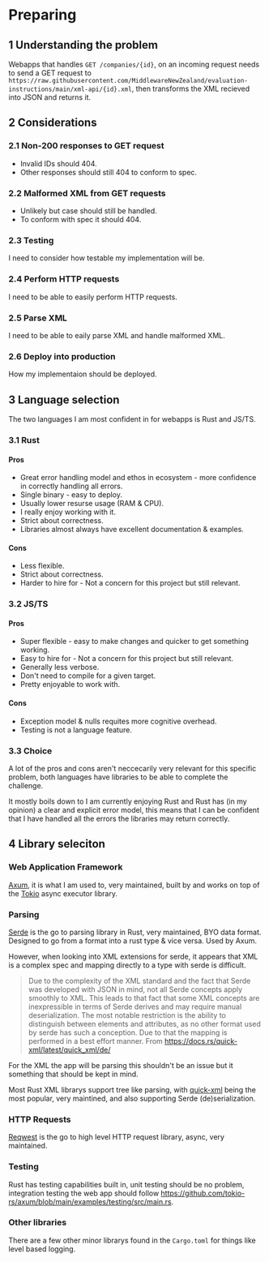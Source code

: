 # Preparing

## 1 Understanding the problem

Webapps that handles `GET /companies/{id}`, on an incoming request needs to send a GET request to `https://raw.githubusercontent.com/MiddlewareNewZealand/evaluation-instructions/main/xml-api/{id}.xml`, then transforms the XML recieved into JSON and returns it.

## 2 Considerations

### 2.1 Non-200 responses to GET request

- Invalid IDs should 404.
- Other responses should still 404 to conform to spec.

### 2.2 Malformed XML from GET requests

- Unlikely but case should still be handled.
- To conform with spec it should 404.

### 2.3 Testing

I need to consider how testable my implementation will be.

### 2.4 Perform HTTP requests

I need to be able to easily perform HTTP requests.

### 2.5 Parse XML

I need to be able to eaily parse XML and handle malformed XML.

### 2.6 Deploy into production

How my implementaion should be deployed.

## 3 Language selection

The two languages I am most confident in for webapps is Rust and JS/TS.

### 3.1 Rust

#### Pros

- Great error handling model and ethos in ecosystem - more confidence in correctly handling all errors.
- Single binary - easy to deploy.
- Usually lower resurse usage (RAM & CPU).
- I really enjoy working with it.
- Strict about correctness.
- Libraries almost always have excellent documentation & examples.

#### Cons

- Less flexible.
- Strict about correctness.
- Harder to hire for - Not a concern for this project but still relevant.

### 3.2 JS/TS

#### Pros

- Super flexible - easy to make changes and quicker to get something working.
- Easy to hire for - Not a concern for this project but still relevant.
- Generally less verbose.
- Don't need to compile for a given target.
- Pretty enjoyable to work with.

#### Cons

- Exception model & nulls requites more cognitive overhead.
- Testing is not a language feature.

### 3.3 Choice

A lot of the pros and cons aren't neccecarily very relevant for this specific problem, both languages have libraries to be able to complete the challenge.

It mostly boils down to I am currently enjoying Rust and Rust has (in my opinion) a clear and explicit error model, this means that I can be confident that I have handled all the errors the libraries may return correctly.

## 4 Library seleciton

### Web Application Framework

[Axum](https://docs.rs/axum/latest/axum/), it is what I am used to, very maintained, built by and works on top of the [Tokio](https://docs.rs/tokio/latest/tokio/) async executor library.

### Parsing

[Serde](https://serde.rs/) is the go to parsing library in Rust, very maintained, BYO data format. Designed to go from a format into a rust type & vice versa. Used by Axum.

However, when looking into XML extensions for serde, it appears that XML is a complex spec and mapping directly to a type with serde is difficult.

> Due to the complexity of the XML standard and the fact that Serde was developed with JSON in mind, not all Serde concepts apply smoothly to XML. This leads to that fact that some XML concepts are inexpressible in terms of Serde derives and may require manual deserialization.
> The most notable restriction is the ability to distinguish between elements and attributes, as no other format used by serde has such a conception.
> Due to that the mapping is performed in a best effort manner.
> From <https://docs.rs/quick-xml/latest/quick_xml/de/>

For the XML the app will be parsing this shouldn't be an issue but it something that should be kept in mind.

Most Rust XML librarys support tree like parsing, with [quick-xml](https://docs.rs/quick-xml/latest/quick_xml/index.html) being the most popular, very maintined, and also supporting Serde (de)serialization.

### HTTP Requests

[Reqwest](https://docs.rs/reqwest/latest/reqwest/) is the go to high level HTTP request library, async, very maintained.

### Testing

Rust has testing capabilities built in, unit testing should be no problem, integration testing the web app should follow <https://github.com/tokio-rs/axum/blob/main/examples/testing/src/main.rs>.

### Other libraries

There are a few other minor librarys found in the `Cargo.toml` for things like level based logging.
